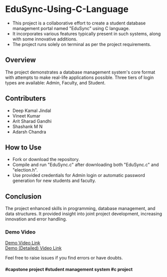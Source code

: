 # EduSync-Using-C-Language

- This project is a collaborative effort to create a student database management portal named "EduSync" using C language.
- It incorporates various features typically present in such systems, along with some innovative additions.
- The project runs solely on terminal as per the project requirements.

## Overview

The project demonstrates a database management system's core format with attempts to make real-life applications possible. Three tiers of login types are available: Admin, Faculty, and Student.

## Contributers

- Deep Kamal Jindal
- Vineet Kumar
- Arit Sharad Gandhi
- Shashank M N
- Adarsh Chandra

## How to Use

- Fork or download the repository.
- Compile and run "EduSync.c" after downloading both "EduSync.c" and "election.h".
- Use provided credentials for Admin login or automatic password generation for new students and faculty.

## Conclusion

The project enhanced skills in programming, database management, and data structures. It provided insight into joint project development, increasing innovation and error handling.

### Demo Video

[Demo Video Link](https://drive.google.com/file/d/14533PKEwGlwj0BFmL4XzXJGkJaCdJo5i/view?usp=drive_link )   
[Demo (Detailed) Video Link](https://drive.google.com/file/d/1_H-kUgfgq_0Z-DMyulPGBJ5iKC2Nd76i/view?usp=drive_link )

Feel free to raise issues if you find errors or have doubts.

#### #capstone project #student management system #c project
